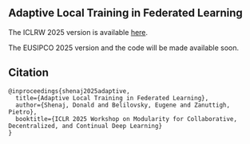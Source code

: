 ## Adaptive Local Training in Federated Learning

The ICLRW 2025 version is available [here](https://openreview.net/pdf?id=EAMnemlXB2).

The EUSIPCO 2025 version and the code will be made available soon.

## Citation

```
@inproceedings{shenaj2025adaptive,
  title={Adaptive Local Training in Federated Learning},
  author={Shenaj, Donald and Belilovsky, Eugene and Zanuttigh, Pietro},
  booktitle={ICLR 2025 Workshop on Modularity for Collaborative, Decentralized, and Continual Deep Learning}
}
```
